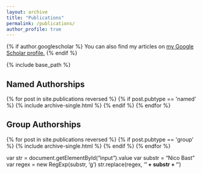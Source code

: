 ```yaml
---
layout: archive
title: "Publications"
permalink: /publications/
author_profile: true
---
```


{% if author.googlescholar %}
  You can also find my articles on <u><a href="{{author.googlescholar}}">my Google Scholar profile</a>.</u>
{% endif %}

{% include base_path %}

<h2>Named Authorships</h2>
{% for post in site.publications reversed %}
  {% if post.pubtype == 'named' %}
      {% include archive-single.html %}
  {% endif %}
{% endfor %}


<h2>Group Authorships</h2>
{% for post in site.publications reversed %}
  {% if post.pubtype == 'group' %}
      {% include archive-single.html %}
  {% endif %}
{% endfor %}



var str = document.getElementById(“input”).value
var substr = “Nico Bast”
var regex = new RegExp(substr, ‘g’)
str.replace(regex, ‘<b>’ + substr + ‘</b>’)

